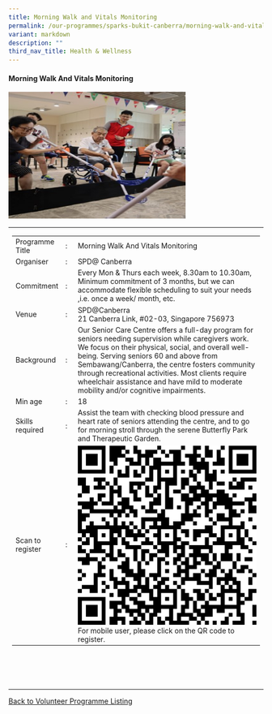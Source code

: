 ```yaml
---
title: Morning Walk and Vitals Monitoring
permalink: /our-programmes/sparks-bukit-canberra/morning-walk-and-vitals-monitoring/
variant: markdown
description: ""
third_nav_title: Health & Wellness
---
```

#### Morning Walk And Vitals Monitoring

<img style="width:350px;height:250px;" src="/images/SPARKS@Bukit%20Canberra/morning%20walk%20and%20vitals%20monitoring.jpg">
<table width="100%" border="0">
	<tbody><tr>
			 <td width="60%">
			<table width="100%" border="0">
				<tbody><tr>
					<td width="20%">
						Programme Title
					</td>
					<td width="5%">
						:
					</td>
					<td>
						Morning Walk And Vitals Monitoring 
					</td>
				</tr>
					<tr><td width="20%">
						Organiser
					</td>
					<td width="5%">
						:
					</td>
					<td>
						SPD@ Canberra
					</td>
				</tr>
				<tr>
					<td width="20%">
						Commitment
					</td>
					<td width="5%">
						:
					</td>
					<td width="75%">
						         Every Mon &amp; Thurs each week, 8.30am to 10.30am,&nbsp; Minimum commitment of 3 months, but we can accommodate flexible scheduling to suit your needs ,i.e. once a week/ month, etc.
					</td>
				</tr>
				<tr>
					<td width="20%">
					 Venue
					</td>
					<td width="5%">
						:
					</td>
					<td width="75%">
					      SPD@Canberra<br>  
21 Canberra Link, #02-03, Singapore 756973
					</td>
				</tr>
				<tr>
					<td width="20%">
						Background
					</td>
					<td width="5%">
						:
					</td>
					<td width="75%">
						      Our Senior Care Centre offers a full-day program for seniors needing supervision while caregivers work. We focus on their physical, social, and overall well-being. Serving seniors 60 and above from Sembawang/Canberra, the centre fosters community through recreational activities. Most clients require wheelchair assistance and have mild to moderate mobility and/or cognitive impairments.
					</td>
				</tr>
				<tr>
					<td width="20%">
						Min age
					</td>
					<td width="5%">
						:
					</td>
					<td width="75%">
						18
					</td>
				</tr>
		<tr>
					<td width="20%">
						Skills required
					</td>
					<td width="5%">
						:
					</td>
					<td>
						       Assist the team with checking blood pressure and heart rate of seniors attending the centre, and to go for morning stroll through the serene Butterfly Park and Therapeutic Garden.
			</td>
				</tr>
		<tr>
					<td width="20%">
						Scan to register
					</td>
					<td width="5%">
						:
					</td>
					<td><a href="https://forms.office.com/r/uswsarVxQd">
						<img style="width=60px;height=60px;" src="/images/SPARKS@Bukit%20Canberra/spd%20qr.png"></a><br>
						For mobile user, please click on the QR code to register.
			</td>
				</tr>
</tbody></table>


<br>
			<br>
			<br>
			<br>
			
</td></tr></tbody></table>
<a href="/our-programmes/sparks-bukit-canberra/volunteering-opportunities/">
	Back to Volunteer Programme Listing</a>